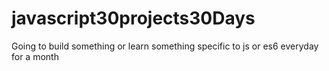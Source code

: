 # javascript30projects30Days
Going to build something or learn something specific to js or es6 everyday for a month
